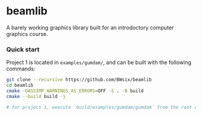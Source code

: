 # beamlib

A barely working graphics library built for an introdoctory computer graphics course.

### Quick start

Project 1 is located in `examples/gumdam/`, and can be built with the following commands:

```bash
git clone --recursive https://github.com/BWsix/beamlib
cd beamlib
cmake -DASSIMP_WARNINGS_AS_ERRORS=OFF -S . -B build
cmake --build build -j

# for project 1, execute `build/examples/gumdam/gumdam` from the root directory
```

